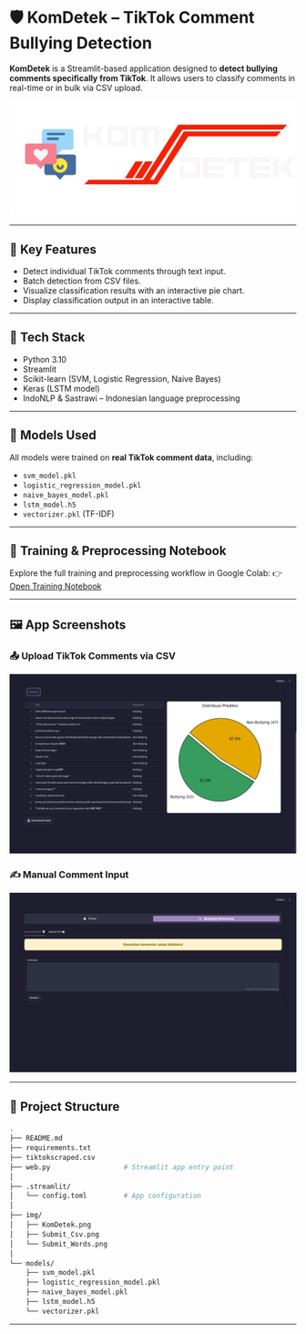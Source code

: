 # 🛡️ KomDetek – TikTok Comment Bullying Detection

**KomDetek** is a Streamlit-based application designed to **detect bullying comments specifically from TikTok**. It allows users to classify comments in real-time or in bulk via CSV upload.

![KomDetek Logo](img/KomDetek.png)

---

## 🎯 Key Features

* Detect individual TikTok comments through text input.
* Batch detection from CSV files.
* Visualize classification results with an interactive pie chart.
* Display classification output in an interactive table.

---

## 🧰 Tech Stack

* Python 3.10
* Streamlit
* Scikit-learn (SVM, Logistic Regression, Naive Bayes)
* Keras (LSTM model)
* IndoNLP & Sastrawi – Indonesian language preprocessing

---

## 🧠 Models Used

All models were trained on **real TikTok comment data**, including:

* `svm_model.pkl`
* `logistic_regression_model.pkl`
* `naive_bayes_model.pkl`
* `lstm_model.h5`
* `vectorizer.pkl` (TF-IDF)

---

## 📓 Training & Preprocessing Notebook

Explore the full training and preprocessing workflow in Google Colab:
👉 [Open Training Notebook](https://colab.research.google.com/drive/1QQB4o4Eqn4RObcmGNNvLlhokYGYVf7TS?usp=sharing)

---

## 🖼 App Screenshots

### 📤 Upload TikTok Comments via CSV

![Submit CSV](img/Submit_Csv.png)

### ✍️ Manual Comment Input

![Submit Manual](img/Submit_Words.png)

---

## 📁 Project Structure

```bash
.
├── README.md
├── requirements.txt
├── tiktokscraped.csv
├── web.py                  # Streamlit app entry point
│
├── .streamlit/
│   └── config.toml         # App configuration
│
├── img/
│   ├── KomDetek.png
│   ├── Submit_Csv.png
│   └── Submit_Words.png
│
└── models/
    ├── svm_model.pkl
    ├── logistic_regression_model.pkl
    ├── naive_bayes_model.pkl
    ├── lstm_model.h5
    └── vectorizer.pkl
```

---
